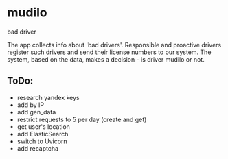 # mudilo
bad driver

The app collects info about 'bad drivers'. Responsible and proactive drivers register such drivers and send their license numbers to our system. The system, based on the data, makes a decision - is driver mudilo or not. 

## ToDo:
- research yandex keys
- add by IP
- add gen_data
- restrict requests to 5 per day (create and get)
- get user's location
- add ElasticSearch
- switch to Uvicorn
- add recaptcha


